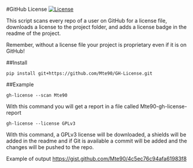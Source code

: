 #GitHub License
[![License](https://img.shields.io/badge/License-GPL%20v3-blue.svg)](http://www.gnu.org/licenses/gpl-3.0)   

This script scans every repo of a user on GitHub for a license file, downloads a license to the project folder, and adds a license badge in the readme of the project.

Remember, without a license file your project is proprietary even if it is on GitHub!


##Install

```
pip install git+https://github.com/Mte90/GH-License.git
```


##Example

    gh-license --scan Mte90

With this command you will get a report in a file called Mte90-gh-license-report

    gh-license --license GPLv3

With this command, a GPLv3 license will be downloaded, a shields will be added in the readme and if Git is available a commit will be added and the changes will be pushed to the repo.

Example of output https://gist.github.com/Mte90/4c5ec76c94afa61983f8
